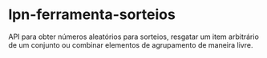 # lpn-ferramenta-sorteios
API para obter números aleatórios para sorteios, resgatar um item arbitrário de um conjunto ou combinar elementos de agrupamento de maneira livre.
